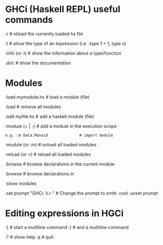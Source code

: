 GHCi (Haskell REPL) useful commands
===

:r                          # reload the currently loaded hs file

:t  <type>                  # show the type of an expression (i.e. :type 1 + 1, type x)

:info  <type>  (or :i)      # show the information about a type/function

:doc <type>                 # show the documentation

# Modules

:load mymodule.hs           # load a module (file)

:load                       # remove all modules

:add   myfile.hs            # add a haskell module (file)

:module (+ | -) <mod>       # add a module in the execution scope

    e.g. :m Data.Monoid              # import module

:module (or :m)             # unload all loaded modules


:reload (or :r)             # reload all loaded modules

:browse                     # browse declarations in the current module

:browse <module>            # browse declarations in <module>

:show modules

:set prompt "GHCi: λ> "           # Change the prompt to smth. cool
:unset prompt

# Editing expressions in HGCi

:{  # start a multiline command
:}  # and a multiline command


:?                # show help
:q   # quit

